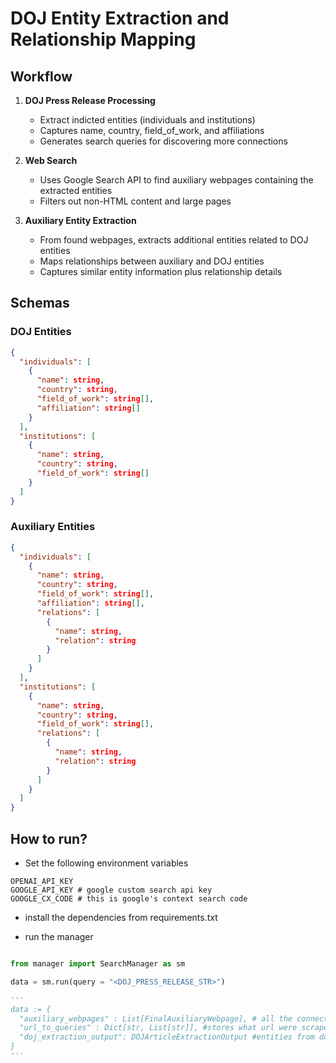# DOJ Entity Extraction and Relationship Mapping

## Workflow

1. **DOJ Press Release Processing**
   - Extract indicted entities (individuals and institutions)
   - Captures name, country, field_of_work, and affiliations
   - Generates search queries for discovering more connections

2. **Web Search**
   - Uses Google Search API to find auxiliary webpages containing the extracted entities
   - Filters out non-HTML content and large pages

3. **Auxiliary Entity Extraction**
   - From found webpages, extracts additional entities related to DOJ entities
   - Maps relationships between auxiliary and DOJ entities
   - Captures similar entity information plus relationship details

## Schemas

### DOJ Entities
```json
{
  "individuals": [
    {
      "name": string,
      "country": string,
      "field_of_work": string[],
      "affiliation": string[]
    }
  ],
  "institutions": [
    {
      "name": string,
      "country": string,
      "field_of_work": string[]
    }
  ]
}
```

### Auxiliary Entities
```json
{
  "individuals": [
    {
      "name": string,
      "country": string,
      "field_of_work": string[],
      "affiliation": string[],
      "relations": [
        {
          "name": string,
          "relation": string
        }
      ]
    }
  ],
  "institutions": [
    {
      "name": string,
      "country": string,
      "field_of_work": string[],
      "relations": [
        {
          "name": string,
          "relation": string
        }
      ]
    }
  ]
}
``` 

## How to run?

* Set the following environment variables
```
OPENAI_API_KEY
GOOGLE_API_KEY # google custom search api key
GOOGLE_CX_CODE # this is google's context search code
```

* install the dependencies from requirements.txt

* run the manager
```python

from manager import SearchManager as sm

data = sm.run(query = "<DOJ_PRESS_RELEASE_STR>")

'''
data := {
  "auxiliary_webpages" : List[FinalAuxiliaryWebpage], # all the connected pages found using google search and the entities detected
  "url_to_queries" : Dict[str, List[str]], #stores what url were scraped by what queries
  "doj_extraction_output": DOJArticleExtractionOutput #entities from doj page
}
'''
```